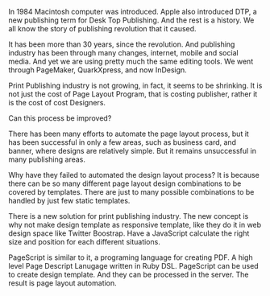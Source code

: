 In 1984 Macintosh computer was introduced. Apple also introduced DTP, a new publishing term for Desk Top Publishing. And the rest is a history. We all know the story of publishing revolution that it caused.

It has been more than 30 years, since the revolution. And publishing industry has been through many changes, internet, mobile and social media. And yet we are using pretty much the same editing tools. We went through PageMaker, QuarkXpress, and now InDesign.

Print Publishing industry is not growing, in fact, it seems to be shrinking.
It is not just the cost of Page Layout Program, that is costing publisher, rather it is the cost of cost Designers.

Can this process be improved?

There has been many efforts to automate the page layout process, but it has been successful in only a few areas, such as business card, and banner, where designs are relatively simple.
But it remains unsuccessful in many publishing areas.

Why have they failed to automated the design layout process? 
It is because there can be so many different page layout design combinations to be covered by templates. There are just to many possible combinations to be handled by just few static templates.

There is a new solution for print publishing industry. The new concept is why not make design template as responsive template, like they do it in web design space like Twitter Boostrap. Have a JavaScript calculate the right size and position for each different situations.

PageScript is similar to it, a programing language for creating PDF. A high level Page Descript Lanugage written in Ruby DSL.  PageScript can be used to create design template. And they can be processed in the server. The result is page layout automation.

